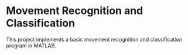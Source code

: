 # Movement Recognition and Classification

This project implements a basic movement recognition and classification program in MATLAB. 
